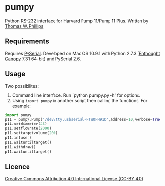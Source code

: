 # pumpy
Python RS–232 interface for Harvard Pump 11/Pump 11 Plus. Written by [Thomas W. Phillips][TWP]

## Requirements

Requires [PySerial][]. Developed on Mac OS 10.9.1 with Python 2.7.3 ([Enthought Canopy][] 7.3.1 64-bit) and PySerial 2.6. 

## Usage

Two possibilites:

1. Command line interface. Run `python pumpy.py -h' for options.
2. Using `import pumpy` in another script then calling the functions. For example:

```python
import pumpy
p11 = pumpy.Pump('/dev/tty.usbserial-FTWOFH91D',address=10,verbose=True)
p11.setdiameter(25)
p11.setflowrate(2000)
p11.settargetvolume(200)
p11.infuse()
p11.waituntiltarget()
p11.withdraw()
p11.waituntiltarget()
```

## Licence

[Creative Commons Attribution 4.0 International License (CC-BY 4.0)][CC]

[TWP]: http://www3.imperial.ac.uk/people/thomas.phillips07
[PySerial]: http://pyserial.sourceforge.net
[Enthought Canopy]: https://www.enthought.com/products/canopy/
[CC]: http://creativecommons.org/licenses/by/4.0/deed.en_US